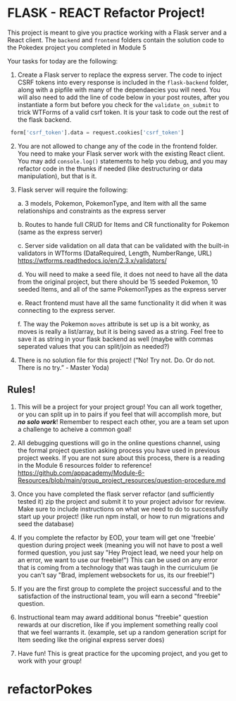 # FLASK - REACT Refactor Project!

This project is meant to give you practice working with a Flask server and a React client.  The `backend` and `frontend` folders contain the solution code to the Pokedex project you completed in Module 5

Your tasks for today are the following:

1. Create a Flask server to replace the express server.  The code to inject CSRF tokens into every response is included in the `flask-backend` folder, along with a pipfile with many of the dependaecies you will need. You will also need to add the line of code below in your post routes, after you instantiate a form but before you check for the `validate_on_submit` to trick WTForms of a valid csrf token. It is your task to code out the rest of the flask backend.
```python
 form['csrf_token'].data = request.cookies['csrf_token']
```


2. You are not allowed to change any of the code in the frontend folder.  You need to make your Flask server work with the existing React client.  You may add `console.log()` statements to help you debug, and you may refactor code in the thunks if needed (like destructuring or data manipulation), but that is it.

3. Flask server will require the following:

    a. 3 models, Pokemon, PokemonType, and Item with all the same relationships and constraints as the express server

    b. Routes to hande full CRUD for Items and CR functionality for Pokemon (same as the express server)

    c. Server side validation on all data that can be validated with the built-in validators in WTforms (DataRequired, Length, NumberRange, URL) https://wtforms.readthedocs.io/en/2.3.x/validators/

    d. You will need to make a seed file, it does not need to have all the data from the original project, but there should be 15 seeded Pokemon, 10 seeded Items, and all of the same PokemonTypes as the express server 

    e. React frontend must have all the same functionality it did when it was connecting to the express server.

    f. The way the Pokemon `moves` attribute is set up is a bit wonky, as moves is really a list/array, but it is being saved as a string. Feel free to save it as string in your flask backend as well (maybe with commas seperated values that you can split/join as needed?) 

4. There is no solution file for this project!  (“No! Try not. Do. Or do not. There is no try.” - Master Yoda)


## Rules!

1. This will be a project for your project group!  You can all work together, or you can split up in to pairs if you feel that will accomplish more, but ***no solo work***!  Remember to respect each other, you are a team set upon a challenge to acheive a common goal!

2. All debugging questions will go in the online questions channel, using the formal project question asking process you have used in previous project weeks.  If you are not sure about this process, there is a reading in the Module 6 resources folder to reference!  https://github.com/appacademy/Module-6-Resources/blob/main/group_project_resources/question-procedure.md

3. Once you have completed the flask server refactor (and sufficiently tested it) zip the project and submit it to your project advisor for review.  Make sure to include instructions on what we need to do to successfully start up your project!  (like run npm install, or how to run migrations and seed the database)  

4. If you complete the refactor by EOD, your team will get one 'freebie' question during project week (meaning you will not have to post a well formed question, you just say "Hey Project lead, we need your help on an error, we want to use our freebie!") This can be used on any error that is coming from a technology that was taugh in the curriculum (ie you can't say "Brad, implement websockets for us, its our freebie!")

5. If you are the first group to complete the project successful and to the satisfaction of the instructional team, you will earn a second "freebie" question.

6. Instructional team may award additional bonus "freebie" question rewards at our discretion, like if you implement something really cool that we feel warrants it.  (example, set up a random generation script for Item seeding like the original express server does)

7. Have fun!  This is great practice for the upcoming project, and you get to work with your group!

# refactorPokes
